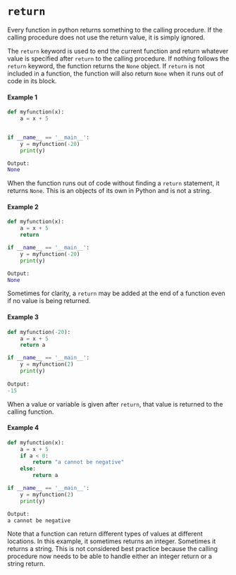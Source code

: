 # `return`
Every function in python returns something to the calling procedure.  If the
calling procedure does not use the return value, it is simply ignored.

The `return` keyword is used to end the current function and return whatever
value is specified after `return` to the calling procedure.  If nothing
follows the `return` keyword, the function returns the `None` object.  If
`return` is not included in a function, the function will also return `None`
when it runs out of code in its block.

#### Example 1
```python
def myfunction(x):
    a = x + 5


if __name__ == '__main__':
    y = myfunction(-20)
    print(y)

Output:
None
```
When the function runs out of code without finding a `return` statement, it
returns `None`.  This is an objects of its own in Python and is not a string.

#### Example 2
```python
def myfunction(x):
    a = x + 5
    return

if __name__ == '__main__':
    y = myfunction(-20)
    print(y)

Output:
None
```
Sometimes for clarity, a `return` may be added at the end of a function even
if no value is being returned.

#### Example 3
```python
def myfunction(-20):
    a = x + 5
    return a

if __name__ == '__main__':
    y = myfunction(2)
    print(y)
    
Output:
-15
```
When a value or variable is given after `return`, that value is returned to
the calling function.

#### Example 4
```python
def myfunction(x):
    a = x + 5
    if a < 0:
        return "a cannot be negative"
    else:
        return a

if __name__ == '__main__':
    y = myfunction(2)
    print(y)

Output:
a cannot be negative
```
Note that a function can return different types of values at different
locations.  In this example, it sometimes returns an integer.  Sometimes it
returns a string.  This is not considered best practice because the calling
procedure now needs to be able to handle either an integer return or a string
return.

